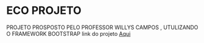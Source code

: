 # ECO PROJETO
 PROJETO PROSPOSTO PELO PROFESSOR WILLYS CAMPOS , UTULIZANDO O FRAMEWORK BOOTSTRAP
 link do projeto <a href="https://marceloaugusto33.github.io/ECO-PROJETO/paginas/index.html">Aqui</a>
